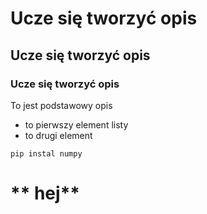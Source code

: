 # **Ucze się tworzyć opis**
## **Ucze się tworzyć opis**
### **Ucze się tworzyć opis**
To jest podstawowy opis

- to pierwszy element listy
- to drugi element

```shell
pip instal numpy
```
# ** hej**
